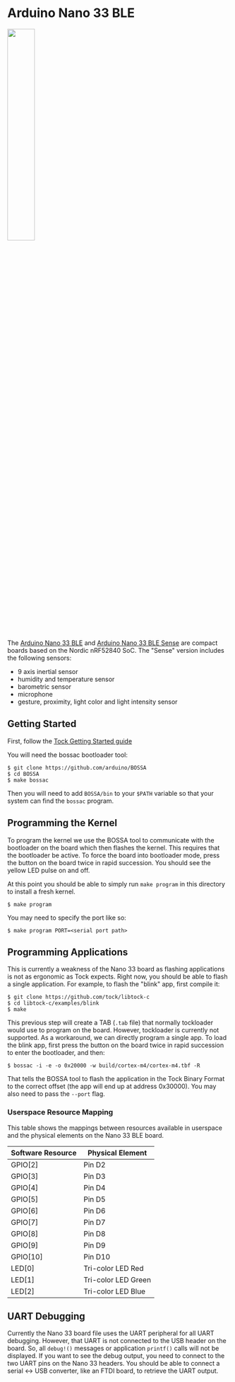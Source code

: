 Arduino Nano 33 BLE
===================

<img src="https://store-cdn.arduino.cc/usa/catalog/product/cache/1/image/1040x660/604a3538c15e081937dbfbd20aa60aad/a/b/abx00031_featured.jpg" width="35%">

The [Arduino Nano 33 BLE](https://store.arduino.cc/usa/nano-33-ble) and [Arduino
Nano 33 BLE Sense](https://store.arduino.cc/usa/nano-33-ble-sense) are compact
boards based on the Nordic nRF52840 SoC. The "Sense" version includes the
following sensors:

- 9 axis inertial sensor
- humidity and temperature sensor
- barometric sensor
- microphone
- gesture, proximity, light color and light intensity sensor


## Getting Started

First, follow the [Tock Getting Started guide](../../../doc/Getting_Started.md)

You will need the bossac bootloader tool:

```shell
$ git clone https://github.com/arduino/BOSSA
$ cd BOSSA
$ make bossac
```

Then you will need to add `BOSSA/bin` to your `$PATH` variable so that your
system can find the `bossac` program.

## Programming the Kernel

To program the kernel we use the BOSSA tool to communicate with the bootloader
on the board which then flashes the kernel. This requires that the bootloader be
active. To force the board into bootloader mode, press the button on the board
twice in rapid succession. You should see the yellow LED pulse on and off.

At this point you should be able to simply run `make program` in this directory
to install a fresh kernel.

```
$ make program
```

You may need to specify the port like so:

```
$ make program PORT=<serial port path>
```

## Programming Applications

This is currently a weakness of the Nano 33 board as flashing applications is
not as ergonomic as Tock expects. Right now, you should be able to flash a
single application. For example, to flash the "blink" app, first compile it:

```
$ git clone https://github.com/tock/libtock-c
$ cd libtock-c/examples/blink
$ make
```

This previous step will create a TAB (`.tab` file) that normally tockloader
would use to program on the board. However, tockloader is currently not
supported. As a workaround, we can directly program a single app. To load the
blink app, first press the button on the board twice in rapid succession to
enter the bootloader, and then:

```
$ bossac -i -e -o 0x20000 -w build/cortex-m4/cortex-m4.tbf -R
```

That tells the BOSSA tool to flash the application in the Tock Binary Format to
the correct offset (the app will end up at address 0x30000). You may also need
to pass the `--port` flag.

### Userspace Resource Mapping

This table shows the mappings between resources available in userspace
and the physical elements on the Nano 33 BLE board.

| Software Resource | Physical Element    |
|-------------------|---------------------|
| GPIO[2]           | Pin D2              |
| GPIO[3]           | Pin D3              |
| GPIO[4]           | Pin D4              |
| GPIO[5]           | Pin D5              |
| GPIO[6]           | Pin D6              |
| GPIO[7]           | Pin D7              |
| GPIO[8]           | Pin D8              |
| GPIO[9]           | Pin D9              |
| GPIO[10]          | Pin D10             |
| LED[0]            | Tri-color LED Red   |
| LED[1]            | Tri-color LED Green |
| LED[2]            | Tri-color LED Blue  |

## UART Debugging

Currently the Nano 33 board file uses the UART peripheral for all UART
debugging. However, that UART is not connected to the USB header on the board.
So, all `debug!()` messages or application `printf()` calls will not be
displayed. If you want to see the debug output, you need to connect to the two
UART pins on the Nano 33 headers. You should be able to connect a serial <-> USB
converter, like an FTDI board, to retrieve the UART output.
